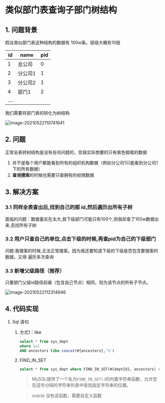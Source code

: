 # 类似部门表查询子部门树结构

## 1. 问题背景

假设类似部门表这种结构的数据有 100w条。层级大概有10层

| id   | name    | pid  |
| ---- | ------- | ---- |
| 1    | 总公司  | 0    |
| 2    | 分公司1 | 1    |
| 3    | 分公司2 | 1    |
| 4    | 部门1   | 2    |
| .... |         |      |

我们需要将部门表的转化为树结构

![image-20210522110741641](https://zszblog.oss-cn-beijing.aliyuncs.com/zszblog/blogimage-master/image-20210522110741641.png)



## 2. 问题

正常全表转树结构是没有任何问题的，但我实际想要的只有紫色框框的数据

1. 并不是每个用户都能看到所有的组织机构数据（例如分公司1只能看到分公司1下的所有数据）
2. **查询搜索**的时候也需要只查拥有的权限数据

## 3. 解决方案

### 3.1 同样全表查出后,找到自己的部 id,然后遍历出所有子树

面临的问题：数据量实在太大,我下级部门可能只有100个,但我却查了100w数据出来,去找所有子树

### 3.2 用户只查自己的单位,点击下级的时候,再查pid为自己的下级部门

问题:我搜案的时候,无法正常搜案。因为我还要知道下级的下级是否包含要搜案的数据。又得 遍历多次查询

### 3.3 新增父级路径（推荐）

只要部门父级id路径前缀（包含自己节点）相同，则为该节点的所有子节点。

![image-20210522112314946](https://zszblog.oss-cn-beijing.aliyuncs.com/zszblog/blogimage-master/image-20210522112314946.png)

## 4. 代码实现

1. Sql 语句

   1. 方式1：like

      ```sql
      select * from sys_dept
      where 1=1 
      AND ancestors like concat(#{ancestors},'%')
      ```

   2. FIND_IN_SET

      ```sql
      select * from sys_dept where FIND_IN_SET(#{deptId}, ancestors) <![CDATA[ <> ]]> 0
      ```

      >MySQL提供了一个名为`FIND_IN_SET()`的内置字符串函数，允许您在逗号分隔的字符串列表中查找指定字符串的位置。

      >oracle 没有该函数，需要自定义函数
